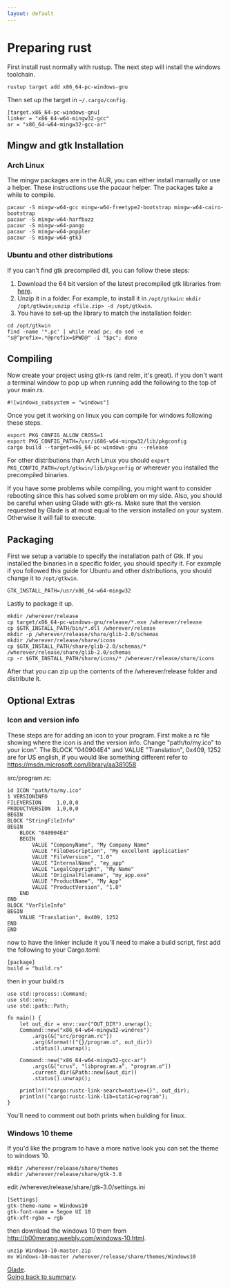 ```yaml
---
layout: default
---
```


# Preparing rust

First install rust normally with rustup. The next step will install the windows toolchain.

    rustup target add x86_64-pc-windows-gnu

Then set up the target in `~/.cargo/config`.

    [target.x86_64-pc-windows-gnu]
    linker = "x86_64-w64-mingw32-gcc"
    ar = "x86_64-w64-mingw32-gcc-ar"

## Mingw and gtk Installation

### Arch Linux

The mingw packages are in the AUR, you can either install manually or use a helper. These instructions use the pacaur helper. The packages take a while to compile.

    pacaur -S mingw-w64-gcc mingw-w64-freetype2-bootstrap mingw-w64-cairo-bootstrap
    pacaur -S mingw-w64-harfbuzz
    pacaur -S mingw-w64-pango
    pacaur -S mingw-w64-poppler
    pacaur -S mingw-w64-gtk3

### Ubuntu and other distributions

If you can't find gtk precompiled dll, you can follow these steps:

1. Download the 64 bit version of the latest precompiled gtk libraries from [here](http://win32builder.gnome.org/).
2. Unzip it in a folder. For example, to install it in `/opt/gtkwin`: `mkdir /opt/gtkwin;unzip <file.zip> -d /opt/gtkwin`.
3. You have to set-up the library to match the installation folder:

```    
cd /opt/gtkwin
find -name '*.pc' | while read pc; do sed -e "s@^prefix=.*@prefix=$PWD@" -i "$pc"; done
```

## Compiling

Now create your project using gtk-rs (and relm, it's great). if you don't want a terminal window to pop up when running add the following to the top of your main.rs.

    #![windows_subsystem = "windows"]

Once you get it working on linux you can compile for windows following these steps.

    export PKG_CONFIG_ALLOW_CROSS=1
    export PKG_CONFIG_PATH=/usr/i686-w64-mingw32/lib/pkgconfig
    cargo build --target=x86_64-pc-windows-gnu --release

For other distributions than Arch Linux you should `export PKG_CONFIG_PATH=/opt/gtkwin/lib/pkgconfig` or wherever you installed the precompiled binaries.


If you have some problems while compiling, you might want to consider rebooting since this has solved some problem on my side.
Also, you should be careful when using Glade with gtk-rs. Make sure that the version requested by Glade is at most equal to the version installed on your system. Otherwise it will fail to execute.

## Packaging

First we setup a variable to specify the installation path of Gtk. If you installed the binaries in a specific folder, you should specify it. For example if you followed this guide for Ubuntu and other distributions, you should change it to `/opt/gtkwin`.

    GTK_INSTALL_PATH=/usr/x86_64-w64-mingw32
    
Lastly to package it up.

    mkdir /wherever/release
    cp target/x86_64-pc-windows-gnu/release/*.exe /wherever/release
    cp $GTK_INSTALL_PATH/bin/*.dll /wherever/release
    mkdir -p /wherever/release/share/glib-2.0/schemas
    mkdir /wherever/release/share/icons
    cp $GTK_INSTALL_PATH/share/glib-2.0/schemas/* /wherever/release/share/glib-2.0/schemas
    cp -r $GTK_INSTALL_PATH/share/icons/* /wherever/release/share/icons

After that you can zip up the contents of the /wherever/release folder and distribute it.

## Optional Extras

### Icon and version info

These steps are for adding an icon to your program. First make a rc file showing where the icon is and the version info. Change "path/to/my.ico" to your icon". The BLOCK "040904E4" and VALUE "Translation", 0x409, 1252 are for US english, if you would like something different refer to https://msdn.microsoft.com/library/aa381058

src/program.rc:

    id ICON "path/to/my.ico"
    1 VERSIONINFO
    FILEVERSION     1,0,0,0
    PRODUCTVERSION  1,0,0,0
    BEGIN
    BLOCK "StringFileInfo"
    BEGIN
        BLOCK "040904E4"
        BEGIN
            VALUE "CompanyName", "My Company Name"
            VALUE "FileDescription", "My excellent application"
            VALUE "FileVersion", "1.0"
            VALUE "InternalName", "my_app"
            VALUE "LegalCopyright", "My Name"
            VALUE "OriginalFilename", "my_app.exe"
            VALUE "ProductName", "My App"
            VALUE "ProductVersion", "1.0"
        END
    END
    BLOCK "VarFileInfo"
    BEGIN
        VALUE "Translation", 0x409, 1252
    END
    END

now to have the linker include it you'll need to make a build script, first add the following to your Cargo.toml:

    [package]
    build = "build.rs"

then in your build.rs

    use std::process::Command;
    use std::env;
    use std::path::Path;

    fn main() {
        let out_dir = env::var("OUT_DIR").unwrap();
        Command::new("x86_64-w64-mingw32-windres")
            .args(&["src/program.rc"])
            .arg(&format!("{}/program.o", out_dir))
            .status().unwrap();
        
        Command::new("x86_64-w64-mingw32-gcc-ar")
            .args(&["crus", "libprogram.a", "program.o"])
            .current_dir(&Path::new(&out_dir))
            .status().unwrap();

        println!("cargo:rustc-link-search=native={}", out_dir);
        println!("cargo:rustc-link-lib=static=program");
    }

You'll need to comment out both prints when building for linux.

### Windows 10 theme

If you'd like the program to have a more native look you can set the theme to windows 10.

    mkdir /wherever/release/share/themes
    mkdir /wherever/release/share/gtk-3.0

edit /wherever/release/share/gtk-3.0/settings.ini

    [Settings]
    gtk-theme-name = Windows10
    gtk-font-name = Segoe UI 10
    gtk-xft-rgba = rgb

then download the windows 10 them from http://b00merang.weebly.com/windows-10.html.

    unzip Windows-10-master.zip
    mv Windows-10-master /wherever/release/share/themes/Windows10

<div class="footer">
<div><a href="./glade">Glade</a>.</div>
<div><a href="{{ site.baseurl }}/docs-src/tutorial">Going back to summary</a>.</div>
<div></div>
</div>
